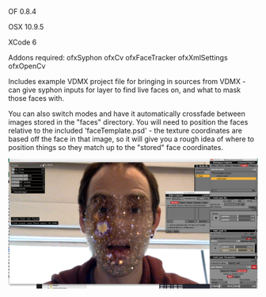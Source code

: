 OF 0.8.4

OSX 10.9.5

XCode 6

Addons required: 
ofxSyphon
ofxCv
ofxFaceTracker
ofxXmlSettings
ofxOpenCv

Includes example VDMX project file for bringing in sources from VDMX - can give syphon inputs for layer to find live faces on, and what to mask those faces with.

You can also switch modes and have it automatically crossfade between images stored in the "faces" directory. You will need to position the faces relative to the included 'faceTemplate.psd' - the texture coordinates are based off the face in that image, so it will give you a rough idea of where to position things so they match up to the "stored" face coordinates.

![screenshot](https://raw.githubusercontent.com/laserpilot/SyphonFaceSubstitution/master/Screenshot.png)

